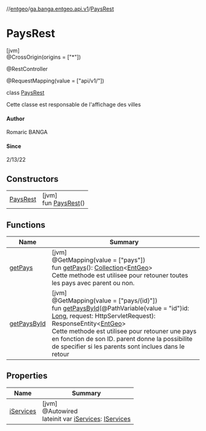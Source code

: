 //[entgeo](../../../index.md)/[ga.banga.entgeo.api.v1](../index.md)/[PaysRest](index.md)

# PaysRest

[jvm]\
@CrossOrigin(origins = ["*"])

@RestController

@RequestMapping(value = ["api/v1/"])

class [PaysRest](index.md)

Cette classe est responsable de l'affichage des villes

#### Author

Romaric BANGA

#### Since

2/13/22

## Constructors

| | |
|---|---|
| [PaysRest](-pays-rest.md) | [jvm]<br>fun [PaysRest](-pays-rest.md)() |

## Functions

| Name | Summary |
|---|---|
| [getPays](get-pays.md) | [jvm]<br>@GetMapping(value = ["pays"])<br>fun [getPays](get-pays.md)(): [Collection](https://kotlinlang.org/api/latest/jvm/stdlib/kotlin.collections/-collection/index.html)&lt;[EntGeo](../../ga.banga.entgeo.domain.entities/-ent-geo/index.md)&gt;<br>Cette methode est utilisee pour retouner toutes les pays avec parent ou non. |
| [getPaysById](get-pays-by-id.md) | [jvm]<br>@GetMapping(value = ["pays/{id}"])<br>fun [getPaysById](get-pays-by-id.md)(@PathVariable(value = "id")id: [Long](https://kotlinlang.org/api/latest/jvm/stdlib/kotlin/-long/index.html), request: HttpServletRequest): ResponseEntity&lt;[EntGeo](../../ga.banga.entgeo.domain.entities/-ent-geo/index.md)&gt;<br>Cette methode est utilisee pour retouner une pays en fonction de son ID. parent donne la possibilite de specifier si les parents sont inclues dans le retour |

## Properties

| Name | Summary |
|---|---|
| [iServices](i-services.md) | [jvm]<br>@Autowired<br>lateinit var [iServices](i-services.md): [IServices](../../ga.banga.entgeo.services/-i-services/index.md) |
